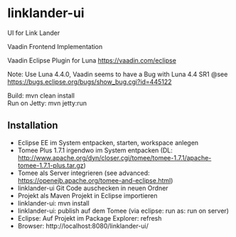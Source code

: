 linklander-ui
=============

UI for Link Lander


Vaadin Frontend Implementation

Vaadin Eclipse Plugin for Luna
https://vaadin.com/eclipse

Note: Use Luna 4.4.0, Vaadin seems to have a Bug with Luna 4.4 SR1
@see https://bugs.eclipse.org/bugs/show_bug.cgi?id=445122

Build: mvn clean install<br>
Run on Jetty: mvn jetty:run

Installation
--------------

- Eclipse EE im System entpacken, starten, workspace anlegen
- Tomee Plus 1.7.1 irgendwo im System entpacken (DL: http://www.apache.org/dyn/closer.cgi/tomee/tomee-1.7.1/apache-tomee-1.7.1-plus.tar.gz)
- Tomee als Server integrieren (see advanced: https://openejb.apache.org/tomee-and-eclipse.html)
- linklander-ui Git Code auschecken in neuen Ordner
- Projekt als Maven Projekt in Eclipse importieren
- linklander-ui: mvn install
- linklander-ui: publish auf dem Tomee (via eclipse: run as: run on server)
- Eclipse: Auf Projekt im Package Explorer: refresh
- Browser: http://localhost:8080/linklander-ui/